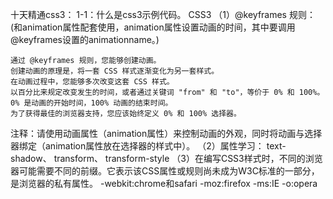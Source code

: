 十天精通css3：
1-1：什么是css3示例代码。
CSS3 
（1）@keyframes 规则：
	(和animation属性配套使用，animation属性设置动画的时间，其中要调用@keyframes设置的animationname。)

	通过 @keyframes 规则，您能够创建动画。
    创建动画的原理是，将一套 CSS 样式逐渐变化为另一套样式。
    在动画过程中，您能够多次改变这套 CSS 样式。
    以百分比来规定改变发生的时间，或者通过关键词 "from" 和 "to"，等价于 0% 和 100%。
    0% 是动画的开始时间，100% 动画的结束时间。
    为了获得最佳的浏览器支持，您应该始终定义 0% 和 100% 选择器。
注释：请使用动画属性（animation属性）来控制动画的外观，同时将动画与选择器绑定（animation属性放在选择器的样式中）。
（2）属性学习：
	text-shadow、
	transform、
	transform-style
（3）在编写CSS3样式时，不同的浏览器可能需要不同的前缀。它表示该CSS属性或规则尚未成为W3C标准的一部分，是浏览器的私有属性。
	-webkit:chrome和safari
	    -moz:firefox
	     -ms:IE
	      -o:opera
